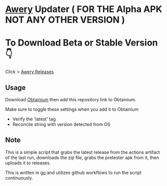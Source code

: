 # [Awery](https://github.com/MrBoomDeveloper/Awery) Updater ( FOR THE Alpha APK NOT ANY OTHER VERSION )

# To Download Beta or Stable Version 👇

Click > [Awery Releases](https://github.com/MrBoomDeveloper/Awery/releases)

## Usage

Download [Obtainium](https://github.com/ImranR98/Obtainium) then add this repository link to Obtainium.

Make sure to toggle these settings when you add it to Obtainium
- Verify the 'latest' tag
- Reconcile string with version detected from OS

## Note
This is a simple script that grabs the latest release from the actions artifact of the last run, downloads the zip file, grabs the pretester apk from it, then uploads it to releases.

This is written in [go](https://go.dev/) and utilizes github workflows to run the script continuously.
